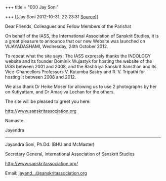 +++
title = "000 Jay Soni"

+++
[[Jay Soni	2012-10-31, 22:23:31 [Source](https://groups.google.com/g/bvparishat/c/8mUPuU4VfTY)]]



  

Dear Friends, Colleagues and Fellow Members of the Parishat

  

On behalf of the IASS, the International Association of Sanskrit Studies, it is a great pleasure to announce that our new Website was launched on VIJAYADASHAMI, Wednesday, 24th October 2012.

  

To repeat what the site says: The IASS expressly thanks the INDOLOGY website and its founder Dominik Wujastyk for hosting the website of the IASS between 2001 and 2008, and the Rashtriya Sanskrit Sansthan and its Vice-Chancellors Professors V. Kutumba Sastry and R. V. Tripathi for hosting it between 2008 and 2012.

  

We also thank Dr Heike Moser for allowing us to use 2 photographs by her on Kutiyattam, and Dr Amarjiva Lochan for the others.

  

The site will be pleased to greet you here:

  

<http://www.sanskritassociation.org>

  

Namaste.

  

Jayendra

  

------------------------------

Jayandra Soni, Ph.Dd. (BHU and McMaster)

Secretary General, International Association of Sanskrit Studies

<http://www.sanskritassociation.org/>

Email: [jayand...@sanskritassociation.org]()

